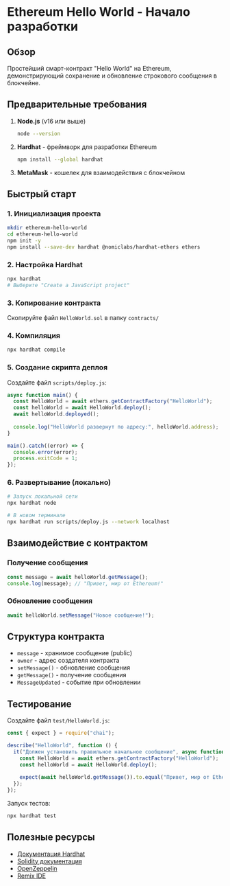 # Ethereum Hello World - Начало разработки

## Обзор

Простейший смарт-контракт "Hello World" на Ethereum, демонстрирующий сохранение и обновление строкового сообщения в блокчейне.

## Предварительные требования

1. **Node.js** (v16 или выше)
   ```bash
   node --version
   ```

2. **Hardhat** - фреймворк для разработки Ethereum
   ```bash
   npm install --global hardhat
   ```

3. **MetaMask** - кошелек для взаимодействия с блокчейном

## Быстрый старт

### 1. Инициализация проекта
```bash
mkdir ethereum-hello-world
cd ethereum-hello-world
npm init -y
npm install --save-dev hardhat @nomiclabs/hardhat-ethers ethers
```

### 2. Настройка Hardhat
```bash
npx hardhat
# Выберите "Create a JavaScript project"
```

### 3. Копирование контракта
Скопируйте файл `HelloWorld.sol` в папку `contracts/`

### 4. Компиляция
```bash
npx hardhat compile
```

### 5. Создание скрипта деплоя
Создайте файл `scripts/deploy.js`:
```javascript
async function main() {
  const HelloWorld = await ethers.getContractFactory("HelloWorld");
  const helloWorld = await HelloWorld.deploy();
  await helloWorld.deployed();
  
  console.log("HelloWorld развернут по адресу:", helloWorld.address);
}

main().catch((error) => {
  console.error(error);
  process.exitCode = 1;
});
```

### 6. Развертывание (локально)
```bash
# Запуск локальной сети
npx hardhat node

# В новом терминале
npx hardhat run scripts/deploy.js --network localhost
```

## Взаимодействие с контрактом

### Получение сообщения
```javascript
const message = await helloWorld.getMessage();
console.log(message); // "Привет, мир от Ethereum!"
```

### Обновление сообщения
```javascript
await helloWorld.setMessage("Новое сообщение!");
```

## Структура контракта

- `message` - хранимое сообщение (public)
- `owner` - адрес создателя контракта
- `setMessage()` - обновление сообщения
- `getMessage()` - получение сообщения
- `MessageUpdated` - событие при обновлении

## Тестирование

Создайте файл `test/HelloWorld.js`:
```javascript
const { expect } = require("chai");

describe("HelloWorld", function () {
  it("Должен установить правильное начальное сообщение", async function () {
    const HelloWorld = await ethers.getContractFactory("HelloWorld");
    const helloWorld = await HelloWorld.deploy();
    
    expect(await helloWorld.getMessage()).to.equal("Привет, мир от Ethereum!");
  });
});
```

Запуск тестов:
```bash
npx hardhat test
```

## Полезные ресурсы

- [Документация Hardhat](https://hardhat.org/docs)
- [Solidity документация](https://docs.soliditylang.org/)
- [OpenZeppelin](https://openzeppelin.com/contracts/)
- [Remix IDE](https://remix.ethereum.org/)